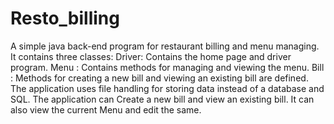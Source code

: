 # Resto_billing
A simple java back-end program for restaurant billing and menu managing.
It contains three classes:
  Driver: Contains the home page and driver program.
  Menu : Contains methods for managing and viewing the menu.
  Bill : Methods for creating a new bill and viewing an existing bill are defined.
The application uses file handling for storing data instead of a database and SQL.
The application can Create a new bill and view an existing bill.
It can also view the current Menu and edit the same.
